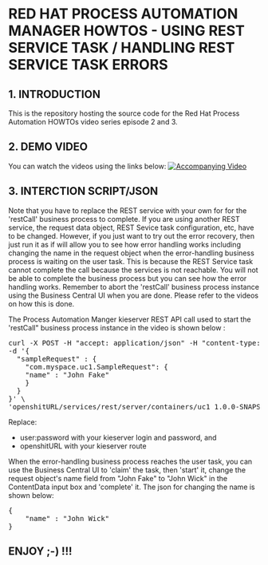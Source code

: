 # RED HAT PROCESS AUTOMATION MANAGER HOWTOS  - USING REST SERVICE TASK / HANDLING REST SERVICE TASK ERRORS

## 1. INTRODUCTION

This is the repository hosting the source code for the Red Hat Process Automation HOWTOs video series episode 2 and 3.

## 2. DEMO VIDEO

You can watch the videos using the links below:
[![Accompanying Video](http://img.youtube.com/vi/_LKWPX7agKc/0.jpg)](http://www.youtube.com/watch?v=_LKWPX7agKc)

## 3. INTERCTION SCRIPT/JSON
Note that you have to replace the REST service with your own for for the 'restCall' business process to complete. If you are using another REST service, the request data object, REST Sevice task configuration, etc, have to be changed. However, if you just want to try out the error recovery, then just run it as if will allow you to see how error handling works including changing the name in the request object when the error-handling business process is waiting on the user task. This is because the REST Service task cannot complete the call because the services is not reachable. You will not be able to complete the business process but you can see how the error handling works. Remember to abort the 'restCall' business process instance using the Business Central UI when you are done. Please refer to the videos on how this is done.

The Process Automation Manger kieserver REST API call used to start the 'restCall" business process instance in the video is shown below :
<pre>
curl -X POST -H "accept: application/json" -H "content-type: application/json" -u user:password \
-d '{
  "sampleRequest" : {
    "com.myspace.uc1.SampleRequest": {
    "name" : "John Fake"
    }
  }
}' \
'openshitURL/services/rest/server/containers/uc1_1.0.0-SNAPSHOT/processes/uc1.restCall/instances'
</pre>

Replace:
* user:password with your kieserver login and password, and
* openshitURL with your kieserver route

When the error-handling business process reaches the user task, you can use the Business Central UI to 'claim' the task, then 'start' it, change the request object's name field from "John Fake" to "John Wick" in the ContentData input box and 'complete' it. The json for changing the name is shown below:
<pre>
{
    "name" : "John Wick"
}
</pre>



## ENJOY ;-) !!! 

